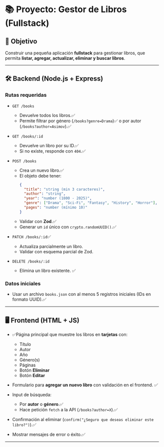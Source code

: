 # 📚 Proyecto: Gestor de Libros (Fullstack)

## 🎯 Objetivo
Construir una pequeña aplicación **fullstack** para gestionar libros, que permita **listar, agregar, actualizar, eliminar y buscar libros**.  

---

## 🛠️ Backend (Node.js + Express)

### Rutas requeridas
- `GET /books`
  - Devuelve todos los libros.✅
  - Permite filtrar por género (`/books?genre=Drama`)✅ o por autor (`/books?author=Asimov`).✅

- `GET /books/:id`
  - Devuelve un libro por su ID.✅
  - Si no existe, responde con `404`.✅

- `POST /books`
  - Crea un nuevo libro.✅
  - El objeto debe tener:
    ```json
    {
      "title": "string (min 3 caracteres)",
      "author": "string",
      "year": "number (1800 - 2025)",
      "genre": ["Drama", "Sci-Fi", "Fantasy", "History", "Horror"],
      "pages": "number (mínimo 10)"
    }
    ```
  - Validar con **Zod**.✅
  - Generar un `id` único con `crypto.randomUUID()`.✅

- `PATCH /books/:id`✅
  - Actualiza parcialmente un libro.
  - Validar con esquema parcial de Zod.

- `DELETE /books/:id`
  - Elimina un libro existente. ✅

### Datos iniciales
- Usar un archivo `books.json` con al menos 5 registros iniciales (IDs en formato UUID).✅

---

## 🖥️ Frontend (HTML + JS)

- ✅Página principal que muestre los libros en **tarjetas** con:
  - Título
  - Autor
  - Año
  - Género(s)
  - Páginas
  - Botón **Eliminar**
  - Botón **Editar**

- Formulario para **agregar un nuevo libro** con validación en el frontend. ✅

- Input de búsqueda:
  - Por **autor** o **género**.✅
  - Hace petición `fetch` a la API (`/books?author=X`).✅

- Confirmación al eliminar (`confirm("¿Seguro que deseas eliminar este libro?")`).✅

- Mostrar mensajes de error o éxito.✅

---
